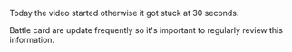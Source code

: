 
Today the video started otherwise it got stuck at 30 seconds.

Battle card are update frequently so it's important to regularly review this information.


